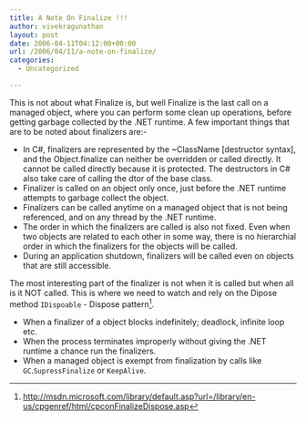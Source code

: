 ```yaml
---
title: A Note On Finalize !!!
author: vivekragunathan
layout: post
date: 2006-04-11T04:12:00+00:00
url: /2006/04/11/a-note-on-finalize/
categories:
  - Uncategorized

---
```

This is not about what Finalize is, but well Finalize is the last call on a managed object, where you can perform some clean up operations, before getting garbage collected by the .NET runtime. A few important things that are to be noted about finalizers are:-

- In C#, finalizers are represented by the ~ClassName [destructor syntax], and the Object.finalize can neither be overridden or called directly. It cannot be called directly because it is protected. The destructors in C# also take care of calling the dtor of the base class.
- Finalizer is called on an object only once, just before the .NET runtime attempts to garbage collect the object.
- Finalizers can be called anytime on a managed object that is not being referenced, and on any thread by the .NET runtime.
- The order in which the finalizers are called is also not fixed. Even when two objects are related to each other in some way, there is no hierarchial order in which the finalizers for the objects will be called.
- During an application shutdown, finalizers will be called even on objects that are still accessible.

The most interesting part of the finalizer is not when it is called but when all is it NOT called. This is where we need to watch and rely on the Dipose method `IDispoable` - Dispose pattern[^1].

- When a finalizer of a object blocks indefinitely; deadlock, infinite loop etc.
- When the process terminates improperly without giving the .NET runtime a chance run the finalizers.
- When a managed object is exempt from finalization by calls like `GC`.`SupressFinalize` or `KeepAlive`.

[^1]: http://msdn.microsoft.com/library/default.asp?url=/library/en-us/cpgenref/html/cpconFinalizeDispose.asp
